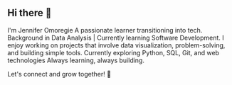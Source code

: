 ## Hi there 👋
 I'm Jennifer Omoregie
 A passionate learner transitioning into tech.
Background in Data Analysis | Currently learning Software Development.
I enjoy working on projects that involve data visualization, problem-solving, and building simple tools.
 Currently exploring Python, SQL, Git, and web technologies
Always learning, always building.

Let's connect and grow together! 🚀

<!--
**Jenny-light/Jenny-light** is a ✨ _special_ ✨ repository because its `README.md` (this file) appears on your GitHub profile.

Here are some ideas to get you started:

- 🔭 I’m currently working on ...
- 🌱 I’m currently learning ...
- 👯 I’m looking to collaborate on ...
- 🤔 I’m looking for help with ...
- 💬 Ask me about ...
- 📫 How to reach me: ...
- 😄 Pronouns: ...
- ⚡ Fun fact: ...
-->
